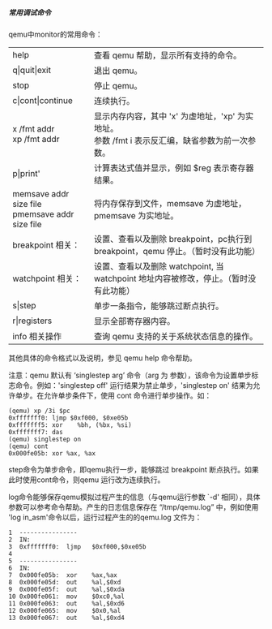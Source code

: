 
##### 常用调试命令

qemu中monitor的常用命令：

<table>
<tr><td>help</td><td>查看 qemu 帮助，显示所有支持的命令。</td></tr>
<tr><td>q|quit|exit</td><td>退出 qemu。</td></tr>
<tr><td>stop</td><td>停止 qemu。</td></tr>
<tr><td>c|cont|continue</td><td>连续执行。</td></tr>
<tr><td>x /fmt addr<br>xp /fmt addr</td><td>显示内存内容，其中 'x' 为虚地址，'xp' 为实地址。<br>参数 /fmt  i 表示反汇编，缺省参数为前一次参数。</td></tr>
<tr><td>p|print'</td><td>计算表达式值并显示，例如 $reg 表示寄存器结果。</td></tr>
<tr><td>memsave addr size file<br>pmemsave addr size file</td><td>将内存保存到文件，memsave 为虚地址，pmemsave 为实地址。</td></tr>
<tr><td>breakpoint 相关：</td><td>设置、查看以及删除 breakpoint，pc执行到 breakpoint，qemu 停止。（暂时没有此功能）</td></tr>
<tr><td>watchpoint 相关：</td><td>设置、查看以及删除 watchpoint, 当 watchpoint 地址内容被修改，停止。（暂时没有此功能）</td></tr>
<tr><td>s|step</td><td>单步一条指令，能够跳过断点执行。</td></tr>
<tr><td>r|registers</td><td>显示全部寄存器内容。</td></tr>
<tr><td>info 相关操作</td><td>查询 qemu 支持的关于系统状态信息的操作。</td></tr>
</table>

其他具体的命令格式以及说明，参见 qemu help 命令帮助。

注意：qemu 默认有 ‘singlestep arg’ 命令（arg 为 参数），该命令为设置单步标志命令。例如：'singlestep off' 运行结果为禁止单步，'singlestep on' 结果为允许单步。在允许单步条件下，使用 cont 命令进行单步操作。如：

	(qemu) xp /3i $pc
	0xfffffff0: ljmp $0xf000, $0xe05b
	0xfffffff5: xor    %bh, (%bx, %si)
	0xfffffff7: das
	(qemu) singlestep on
	(qemu) cont
	0x000fe05b: xor %ax, %ax

step命令为单步命令，即qemu执行一步，能够跳过 breakpoint 断点执行。如果此时使用cont命令，则qemu 运行改为连续执行。

log命令能够保存qemu模拟过程产生的信息（与qemu运行参数 `-d' 相同），具体参数可以参考命令帮助。产生的日志信息保存在 “/tmp/qemu.log” 中，例如使用 'log in_asm'命令以后，运行过程产生的的qemu.log 文件为：

	1  ----------------
	2  IN:
	3  0xfffffff0:  ljmp   $0xf000,$0xe05b
	4
	5  ----------------
	6  IN:
	7  0x000fe05b:  xor    %ax,%ax
	8  0x000fe05d:  out    %al,$0xd
	9  0x000fe05f:  out    %al,$0xda
	10 0x000fe061:  mov    $0xc0,%al
	11 0x000fe063:  out    %al,$0xd6
	12 0x000fe065:  mov    $0x0,%al
	13 0x000fe067:  out    %al,$0xd4
